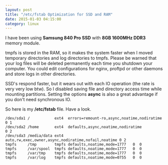 ```yaml
---
layout: post
title: "/etc/fstab Optimization for SSD and RAM"
date: 2015-01-03 04:15:00
category: linux
---
```

I have been using **Samsung 840 Pro SSD** with **8GB 1600MHz DDR3** memory
module.

  
tmpfs is stored in the RAM, so it makes the system faster when I moved
temporary directories and log directories to tmpfs. Please be warned that your
log files will be deleted permanently each time you shutdown your computer.
You could edit configurations for nginx, proftpd or other daemons and store
logs in other directories.

  
SSD's respond faster, but it wears out with each IO operation (the rate is
very very low btw). So I disabled saving file and directory access time while
mounting partitions. Setting the options **async** is also a great advantage
if you don't need synchronous IO.

  
  
  
So here is my **/etc/fstab** file. Have a look.

    
    
    /dev/sda1 /           ext4  errors=remount-ro,async,noatime,nodiratime         0 1
    /dev/sda2 /home       ext4  defaults,async,noatime,nodiratime                  0 2
    /dev/sda3 /media/data ext4  auto,rw,exec,owner,async,nodiratime,nofail,noatime 0 2
    tmpfs     /tmp        tmpfs defaults,noatime,mode=1777   0  0
    tmpfs     /var/spool  tmpfs defaults,noatime,mode=1777   0  0
    tmpfs     /var/tmp    tmpfs defaults,noatime,mode=1777   0  0
    tmpfs     /var/log    tmpfs defaults,noatime,mode=0755   0  0
    

  

